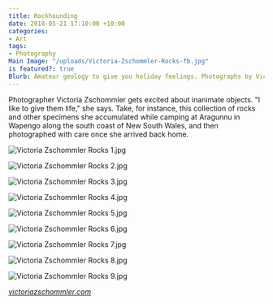 ```yaml
---
title: Rockhounding
date: 2018-05-21 17:10:00 +10:00
categories:
- Art
tags:
- Photography
Main Image: "/uploads/Victoria-Zschommler-Rocks-fb.jpg"
is featured?: true
Blurb: Amateur geology to give you holiday feelings. Photographs by Victoria Zschommler
---
```


Photographer Victoria Zschommler gets excited about inanimate objects. "I like to give them life," she says. Take, for instance, this collection of rocks and other specimens she accumulated while camping at Aragunnu in Wapengo along the south coast of New South Wales, and then photographed with care once she arrived back home.

![Victoria Zschommler Rocks 1.jpg](/uploads/Victoria%20Zschommler%20Rocks%201.jpg)

![Victoria Zschommler Rocks 2.jpg](/uploads/Victoria%20Zschommler%20Rocks%202.jpg)

![Victoria Zschommler Rocks 3.jpg](/uploads/Victoria%20Zschommler%20Rocks%203.jpg)

![Victoria Zschommler Rocks 4.jpg](/uploads/Victoria%20Zschommler%20Rocks%204.jpg)

![Victoria Zschommler Rocks 5.jpg](/uploads/Victoria%20Zschommler%20Rocks%205.jpg)

![Victoria Zschommler Rocks 6.jpg](/uploads/Victoria%20Zschommler%20Rocks%206.jpg)

![Victoria Zschommler Rocks 7.jpg](/uploads/Victoria%20Zschommler%20Rocks%207.jpg)

![Victoria Zschommler Rocks 8.jpg](/uploads/Victoria%20Zschommler%20Rocks%208.jpg)

![Victoria Zschommler Rocks 9.jpg](/uploads/Victoria%20Zschommler%20Rocks%209.jpg)

*[victoriazschommler.com](http://victoriazschommler.com)*